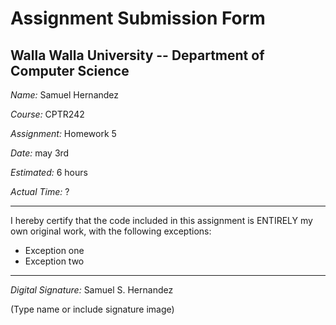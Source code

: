 # Assignment Submission Form

## Walla Walla University -- Department of Computer Science

_Name:_ Samuel Hernandez

_Course:_ CPTR242

_Assignment:_ Homework 5

_Date:_ may 3rd

_Estimated:_ 6 hours

_Actual Time:_ ?

---

I hereby certify that the code included in this assignment is ENTIRELY my own original work, with the following exceptions:

* Exception one
* Exception two

---

_Digital Signature:_ Samuel S. Hernandez

(Type name or include signature image)
